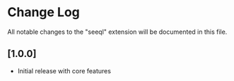 # Change Log

All notable changes to the "seeql" extension will be documented in this file.

## [1.0.0]

- Initial release with core features

